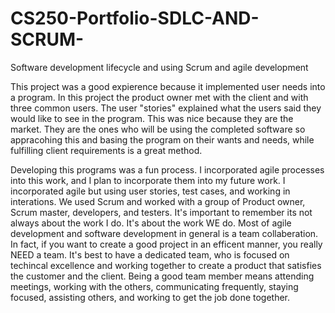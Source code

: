 # CS250-Portfolio-SDLC-AND-SCRUM-
Software development lifecycle and using Scrum and agile development

This project was a good expierence because it implemented user needs into a program. In this project the product owner met with the client and with three common users. The user "stories" explained what the users said they would like to see in the program. This was nice because they are the market. They are the ones who will be using the completed software so appracohing this and basing the program on their wants and needs, while fulfilling client requirements is a great method. 

Developing this programs was a fun process. I incorporated agile processes into this work, and I plan to incorporate them into my future work. I incorporated agile but using user stories, test cases, and working in interations. We used Scrum and worked with a group of Product owner, Scrum master, developers, and testers. It's important to remember its not always about the work I do. It's about the work WE do. Most of agile development and software development in general is a team collaberation. In fact, if you want to create a good project in an efficent manner, you really NEED a team. It's best to have a dedicated team, who is focused on techincal excellence and working together to create a product that satisfies the customer and the client. Being a good team member means attending meetings, working with the others, communicating frequently, staying focused, assisting others, and working to get the job done together. 
